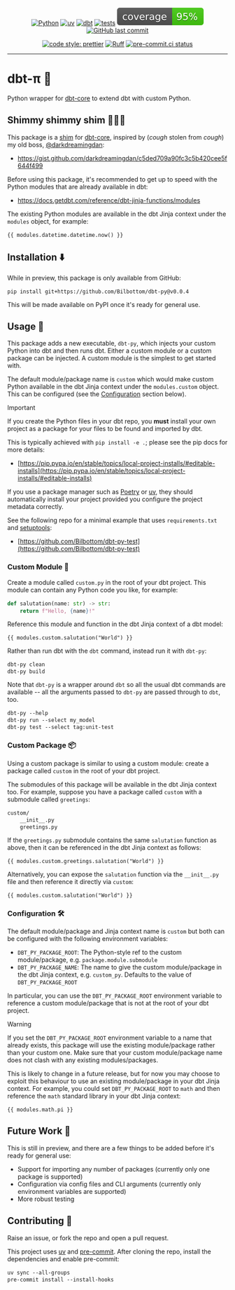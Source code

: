<div align="center">

[![Python](https://img.shields.io/badge/Python-3.11+-blue.svg)](https://www.python.org/downloads/)
[![uv](https://img.shields.io/endpoint?url=https://raw.githubusercontent.com/astral-sh/uv/main/assets/badge/v0.json)](https://github.com/astral-sh/uv)
[![dbt](https://img.shields.io/badge/dbt-1.5+-blue.svg)](https://github.com/dbt-labs/dbt-core/)
[![tests](https://github.com/Bilbottom/dbt-py/actions/workflows/tests.yaml/badge.svg)](https://github.com/Bilbottom/dbt-py/actions/workflows/tests.yaml)
[![coverage](coverage.svg)](https://github.com/dbrgn/coverage-badge)
[![GitHub last commit](https://img.shields.io/github/last-commit/Bilbottom/dbt-py)](https://shields.io/badges/git-hub-last-commit)

[![code style: prettier](https://img.shields.io/badge/code_style-prettier-ff69b4.svg?style=flat-square)](https://github.com/prettier/prettier)
[![Ruff](https://img.shields.io/endpoint?url=https://raw.githubusercontent.com/astral-sh/ruff/main/assets/badge/v2.json)](https://github.com/astral-sh/ruff)
[![pre-commit.ci status](https://results.pre-commit.ci/badge/github/Bilbottom/dbt-py/main.svg)](https://results.pre-commit.ci/latest/github/Bilbottom/dbt-py/main)

</div>

---

# dbt-π 🧬

Python wrapper for [dbt-core](https://github.com/dbt-labs/dbt-core) to extend dbt with custom Python.

## Shimmy shimmy shim 🕺🕺🕺

This package is a [shim](<https://en.wikipedia.org/wiki/Shim_(computing)>) for [dbt-core](https://github.com/dbt-labs/dbt-core), inspired by (_cough_ stolen from _cough_) my old boss, [@darkdreamingdan](https://github.com/darkdreamingdan):

- https://gist.github.com/darkdreamingdan/c5ded709a90fc3c5b420cee5f644f499

Before using this package, it's recommended to get up to speed with the Python modules that are already available in dbt:

- https://docs.getdbt.com/reference/dbt-jinja-functions/modules

The existing Python modules are available in the dbt Jinja context under the `modules` object, for example:

```jinja
{{ modules.datetime.datetime.now() }}
```

## Installation ⬇️

While in preview, this package is only available from GitHub:

```
pip install git+https://github.com/Bilbottom/dbt-py@v0.0.4
```

This will be made available on PyPI once it's ready for general use.

## Usage 📖

This package adds a new executable, `dbt-py`, which injects your custom Python into dbt and then runs dbt. Either a custom module or a custom package can be injected. A custom module is the simplest to get started with.

The default module/package name is `custom` which would make custom Python available in the dbt Jinja context under the `modules.custom` object. This can be configured (see the [Configuration](#configuration-) section below).

> [!IMPORTANT]
>
> If you create the Python files in your dbt repo, you **must** install your own project as a package for your files to be found and imported by dbt.
>
> This is typically achieved with `pip install -e .`; please see the pip docs for more details:
>
> - [https://pip.pypa.io/en/stable/topics/local-project-installs/#editable-installs](https://pip.pypa.io/en/stable/topics/local-project-installs/#editable-installs)
>
> If you use a package manager such as [Poetry](https://python-poetry.org/) or [uv](https://docs.astral.sh/uv/), they should automatically install your project provided you configure the project metadata correctly.
>
> See the following repo for a minimal example that uses `requirements.txt` and [setuptools](https://setuptools.pypa.io/en/latest/):
>
> - [https://github.com/Bilbottom/dbt-py-test](https://github.com/Bilbottom/dbt-py-test)

### Custom Module 🐍

Create a module called `custom.py` in the root of your dbt project. This module can contain any Python code you like, for example:

```python
def salutation(name: str) -> str:
    return f"Hello, {name}!"
```

Reference this module and function in the dbt Jinja context of a dbt model:

```jinja
{{ modules.custom.salutation("World") }}
```

Rather than run dbt with the `dbt` command, instead run it with `dbt-py`:

```
dbt-py clean
dbt-py build
```

Note that `dbt-py` is a wrapper around `dbt` so all the usual dbt commands are available -- all the arguments passed to `dbt-py` are passed through to `dbt`, too.

```
dbt-py --help
dbt-py run --select my_model
dbt-py test --select tag:unit-test
```

### Custom Package 📦

Using a custom package is similar to using a custom module: create a package called `custom` in the root of your dbt project.

The submodules of this package will be available in the dbt Jinja context too. For example, suppose you have a package called `custom` with a submodule called `greetings`:

```
custom/
    __init__.py
    greetings.py
```

If the `greetings.py` submodule contains the same `salutation` function as above, then it can be referenced in the dbt Jinja context as follows:

```jinja
{{ modules.custom.greetings.salutation("World") }}
```

Alternatively, you can expose the `salutation` function via the `__init__.py` file and then reference it directly via `custom`:

```jinja
{{ modules.custom.salutation("World") }}
```

### Configuration 🛠️

The default module/package and Jinja context name is `custom` but both can be configured with the following environment variables:

- `DBT_PY_PACKAGE_ROOT`: The Python-style ref to the custom module/package, e.g. `package.module.submodule`
- `DBT_PY_PACKAGE_NAME`: The name to give the custom module/package in the dbt Jinja context, e.g. `custom_py`. Defaults to the value of `DBT_PY_PACKAGE_ROOT`

In particular, you can use the `DBT_PY_PACKAGE_ROOT` environment variable to reference a custom module/package that is not at the root of your dbt project.

> [!WARNING]
>
> If you set the `DBT_PY_PACKAGE_ROOT` environment variable to a name that already exists, this package will use the existing module/package rather than your custom one. Make sure that your custom module/package name does not clash with any existing modules/packages.
>
> This is likely to change in a future release, but for now you may choose to exploit this behaviour to use an existing module/package in your dbt Jinja context. For example, you could set `DBT_PY_PACKAGE_ROOT` to `math` and then reference the `math` standard library in your dbt Jinja context:
>
> ```jinja
> {{ modules.math.pi }}
> ```

## Future Work 🚧

This is still in preview, and there are a few things to be added before it's ready for general use:

- Support for importing any number of packages (currently only one package is supported)
- Configuration via config files and CLI arguments (currently only environment variables are supported)
- More robust testing

## Contributing 🤝

Raise an issue, or fork the repo and open a pull request.

This project uses [uv](https://github.com/astral-sh/uv/) and [pre-commit](https://pre-commit.com/). After cloning the repo, install the dependencies and enable pre-commit:

```
uv sync --all-groups
pre-commit install --install-hooks
```

